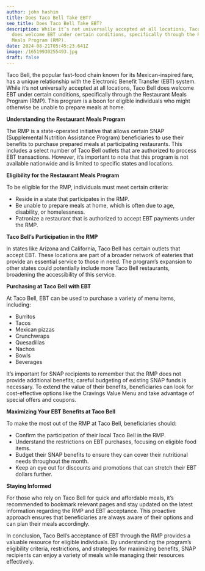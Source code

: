 ```yaml
---
author: john hashim
title: Does Taco Bell Take EBT?
seo_title: Does Taco Bell Take EBT?
description: While it’s not universally accepted at all locations, Taco Bell
  does welcome EBT under certain conditions, specifically through the Restaurant
  Meals Program (RMP).
date: 2024-08-21T05:45:23.641Z
image: /16519930255493.jpg
draft: false
---
```

Taco Bell, the popular fast-food chain known for its Mexican-inspired fare, has a unique relationship with the Electronic Benefit Transfer (EBT) system. While it’s not universally accepted at all locations, Taco Bell does welcome EBT under certain conditions, specifically through the Restaurant Meals Program (RMP). This program is a boon for eligible individuals who might otherwise be unable to prepare meals at home.

**Understanding the Restaurant Meals Program**

The RMP is a state-operated initiative that allows certain SNAP (Supplemental Nutrition Assistance Program) beneficiaries to use their benefits to purchase prepared meals at participating restaurants. This includes a select number of Taco Bell outlets that are authorized to process EBT transactions. However, it’s important to note that this program is not available nationwide and is limited to specific states and locations.

**Eligibility for the Restaurant Meals Program**

To be eligible for the RMP, individuals must meet certain criteria:

* Reside in a state that participates in the RMP.
* Be unable to prepare meals at home, which is often due to age, disability, or homelessness.
* Patronize a restaurant that is authorized to accept EBT payments under the RMP.

**Taco Bell’s Participation in the RMP**

In states like Arizona and California, Taco Bell has certain outlets that accept EBT. These locations are part of a broader network of eateries that provide an essential service to those in need. The program’s expansion to other states could potentially include more Taco Bell restaurants, broadening the accessibility of this service.

**Purchasing at Taco Bell with EBT**

At Taco Bell, EBT can be used to purchase a variety of menu items, including:

* Burritos
* Tacos
* Mexican pizzas
* Crunchwraps
* Quesadillas
* Nachos
* Bowls
* Beverages

It’s important for SNAP recipients to remember that the RMP does not provide additional benefits; careful budgeting of existing SNAP funds is necessary. To extend the value of their benefits, beneficiaries can look for cost-effective options like the Cravings Value Menu and take advantage of special offers and coupons.

**Maximizing Your EBT Benefits at Taco Bell**

To make the most out of the RMP at Taco Bell, beneficiaries should:

* Confirm the participation of their local Taco Bell in the RMP.
* Understand the restrictions on EBT purchases, focusing on eligible food items.
* Budget their SNAP benefits to ensure they can cover their nutritional needs throughout the month.
* Keep an eye out for discounts and promotions that can stretch their EBT dollars further.

**Staying Informed**

For those who rely on Taco Bell for quick and affordable meals, it’s recommended to bookmark relevant pages and stay updated on the latest information regarding the RMP and EBT acceptance. This proactive approach ensures that beneficiaries are always aware of their options and can plan their meals accordingly.

In conclusion, Taco Bell’s acceptance of EBT through the RMP provides a valuable resource for eligible individuals. By understanding the program’s eligibility criteria, restrictions, and strategies for maximizing benefits, SNAP recipients can enjoy a variety of meals while managing their resources effectively.
